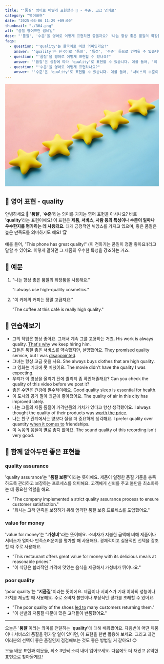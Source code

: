 ```yaml
---
title: "'품질' 영어로 어떻게 표현할까 🌟 - 수준, 고급 영어로"
category: "영어표현"
date: "2025-03-06 11:29 +09:00"
thumbnail: "./304.png"
alt: "품질 영어표현 썸네일"
desc: "'품질', '수준'을 영어로 어떻게 표현하면 좋을까요? '나는 항상 좋은 품질의 화장품을 사용해요.', '이 카페의 커피는 수준이 정말 높아요.' 등을 영어로 표현하는 법을 배워봅시다. 다양한 예문을 통해서 연습하고 본인의 표현으로 만들어 보세요."
faqs:
  - question: "'quality'는 한국어로 어떤 의미인가요?"
    answer: "'quality'는 한국어로 '품질', '특성', '수준' 등으로 번역될 수 있습니다. 제품이나 서비스의 우수성을 평가할 때 주로 사용됩니다."
  - question: "'품질'을 영어로 어떻게 표현할 수 있나요?"
    answer: "'품질'은 상황에 따라 'quality'로 표현할 수 있습니다. 예를 들어, '이 제품의 품질이 좋아요'는 'The quality of this product is good'로 말할 수 있습니다."
  - question: "'수준'을 영어로 어떻게 표현하나요?"
    answer: "'수준'은 'quality'로 표현할 수 있습니다. 예를 들어, '서비스의 수준이 매우 높아요'는 'The quality of the service is very high'로 표현할 수 있습니다."
---
```


![별 5개](./304-1.jpg)

## 🌟 영어 표현 - quality

안녕하세요 👋 '**품질**', '**수준**'라는 의미를 가지는 영어 표현을 아시나요? 바로 '**quality**'라는 표현이에요! 이 표현은 **제품, 서비스, 사람 등의 특성이나 수준이 얼마나 우수한지를 평가하는 데 사용돼요**. 대개 긍정적인 뉘앙스를 가지고 있으며, 좋은 품질은 높은 만족도를 의미하기도 해요! 🏆

예를 들어, "This phone has great quality!" (이 전화기는 품질이 정말 좋아요!)라고 말할 수 있어요. 이렇게 말하면 그 제품의 우수한 특성을 강조하는 거죠.

## 📖 예문

1. "나는 항상 좋은 품질의 화장품을 사용해요."

   "I always use high-quality cosmetics."

2. "이 카페의 커피는 정말 고급져요."

   "The coffee at this café is really high quality."

## 💬 연습해보기

<ul data-interactive-list>
  <li data-interactive-item>
    <span data-toggler>그의 작업은 항상 좋아요. 그래서 계속 그를 고용하는 거죠.</span>
    <span data-answer>His work is always quality. <a href="/blog/in-english/116.that-is-why/">That's why</a> we keep hiring him.</span>
  </li>
  <li data-interactive-item>
    <span data-toggler>그들은 품질 좋은 서비스를 약속했지만, 실망했어요.</span>
    <span data-answer>They promised quality service, but I was <a href="/blog/in-english/302.disappoint/">disappointed</a>.</span>
  </li>
  <li data-interactive-item>
    <span data-toggler>그녀는 항상 고급 옷을 사요.</span>
    <span data-answer>She always buys clothes that are high quality.</span>
  </li>
  <li data-interactive-item>
    <span data-toggler>그 영화는 기대에 못 미쳤어요.</span>
    <span data-answer>The movie didn't have the quality I was expecting.</span>
  </li>
  <li data-interactive-item>
    <span data-toggler>우리가 이 영상을 올리기 전에 퀄리티 좀 확인해줄래요?</span>
    <span data-answer>Can you check the quality of this video before we post it?</span>
  </li>
  <li data-interactive-item>
    <span data-toggler>좋은 수면은 건강에 필수적이에요.</span>
    <span data-answer>Good quality sleep is essential for health.</span>
  </li>
  <li data-interactive-item>
    <span data-toggler>이 도시의 공기 질이 최근에 좋아졌어요.</span>
    <span data-answer>The quality of air in this city has improved lately.</span>
  </li>
  <li data-interactive-item>
    <span data-toggler>나는 그들의 제품 품질이 가격만큼의 가치가 있다고 항상 생각했어요.</span>
    <span data-answer>I always thought the quality of their products was <a href="/blog/in-english/126.worth-ing/">worth the price</a>.</span>
  </li>
  <li data-interactive-item>
    <span data-toggler>나는 친구 관계에서는 양보다 질을 더 중요하게 생각해요.</span>
    <span data-answer>I prefer quality over quantity <a href="/blog/in-english/269.when-it-comes-to/">when it comes to</a> friendships.</span>
  </li>
  <li data-interactive-item>
    <span data-toggler>이 녹음의 음질이 별로 좋지 않아요.</span>
    <span data-answer>The sound quality of this recording isn't very good.</span>
  </li>
</ul>

## 🤝 함께 알아두면 좋은 표현들

### quality assurance

'quality assurance'는 "**품질 보증**"이라는 뜻이에요. 제품이 일정한 품질 기준을 충족하도록 관리하고 보장하는 프로세스를 의미해요. 고객에게 신뢰를 주고 불만을 최소화하는 데 중요한 역할을 해요.

- "The company implemented a strict quality assurance process to ensure customer satisfaction."
- "회사는 고객 만족을 보장하기 위해 엄격한 품질 보증 프로세스를 도입했어요."

### value for money

'value for money'는 "**가성비**"라는 뜻이에요. 소비자가 지불한 금액에 비해 제품이나 서비스가 얼마나 만족스러운지를 평가할 때 사용해요. 경제적이고 실용적인 선택을 강조할 때 주로 사용해요.

- "This restaurant offers great value for money with its delicious meals at reasonable prices."
- "이 식당은 합리적인 가격에 맛있는 음식을 제공해서 가성비가 뛰어나요."

### poor quality

'poor quality'는 "**저품질**"이라는 뜻이에요. 제품이나 서비스가 기대 이하의 성능이나 가치를 제공할 때 사용해요. 주로 소비자 불만이나 부정적인 평가를 초래할 수 있어요.

- "The poor quality of the shoes [led to](/blog/vocab-1/004.lead-to/) many customers returning them."
- "이 신발의 저품질 때문에 많은 고객들이 반품했어요."

---

오늘은 '**품질**'이라는 의미를 전달하는 '**quality**'에 대해 배워봤어요. 다음번에 어떤 제품이나 서비스의 품질을 평가할 일이 있다면, 이 표현을 한번 활용해 보세요. 그리고 과연 여러분의 선택이 좋은 품질인지 점검해보는 것도 좋은 방법일 거 같아요! 😊

오늘 배운 표현과 예문들, 최소 3번씩 소리 내어 읽어보세요. 다음에도 더 재밌고 유익한 표현으로 찾아올게요!
